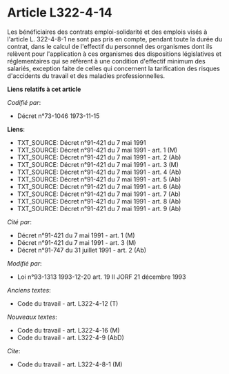 # Article L322-4-14

Les bénéficiaires des contrats emploi-solidarité et des emplois visés à l'article L. 322-4-8-1 ne sont pas pris en compte,
pendant toute la durée du contrat, dans le calcul de l'effectif du personnel des organismes dont ils relèvent pour
l'application à ces organismes des dispositions législatives et réglementaires qui se réfèrent à une condition d'effectif
minimum des salariés, exception faite de celles qui concernent la tarification des risques d'accidents du travail et des
maladies professionnelles.

**Liens relatifs à cet article**

_Codifié par_:

  - Décret n°73-1046 1973-11-15

**Liens**:

  - TXT_SOURCE: Décret n°91-421 du 7 mai 1991
  - TXT_SOURCE: Décret n°91-421 du 7 mai 1991 - art. 1 (M)
  - TXT_SOURCE: Décret n°91-421 du 7 mai 1991 - art. 2 (Ab)
  - TXT_SOURCE: Décret n°91-421 du 7 mai 1991 - art. 3 (M)
  - TXT_SOURCE: Décret n°91-421 du 7 mai 1991 - art. 4 (Ab)
  - TXT_SOURCE: Décret n°91-421 du 7 mai 1991 - art. 5 (Ab)
  - TXT_SOURCE: Décret n°91-421 du 7 mai 1991 - art. 6 (Ab)
  - TXT_SOURCE: Décret n°91-421 du 7 mai 1991 - art. 7 (Ab)
  - TXT_SOURCE: Décret n°91-421 du 7 mai 1991 - art. 8 (Ab)
  - TXT_SOURCE: Décret n°91-421 du 7 mai 1991 - art. 9 (Ab)

_Cité par_:

  - Décret n°91-421 du 7 mai 1991 - art. 1 (M)
  - Décret n°91-421 du 7 mai 1991 - art. 3 (M)
  - Décret n°91-747 du 31 juillet 1991 - art. 2 (Ab)

_Modifié par_:

  - Loi n°93-1313 1993-12-20 art. 19 II JORF 21 décembre 1993

_Anciens textes_:

  - Code du travail - art. L322-4-12 (T)

_Nouveaux textes_:

  - Code du travail - art. L322-4-16 (M)
  - Code du travail - art. L322-4-9 (AbD)

_Cite_:

  - Code du travail - art. L322-4-8-1 (M)
